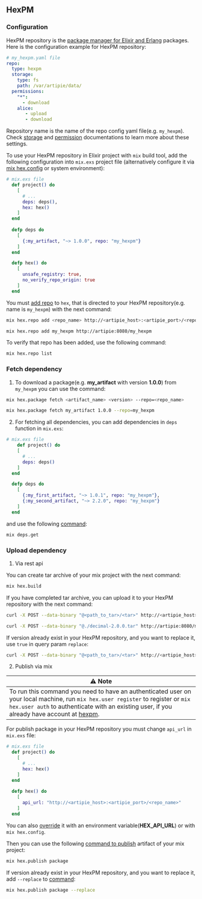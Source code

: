## HexPM

### Configuration

HexPM repository is the [package manager for Elixir and Erlang](https://www.hex.pm/) packages.
Here is the configuration example for HexPM repository:
```yaml
# my_hexpm.yaml file
repo:
  type: hexpm
  storage:
    type: fs
    path: /var/artipie/data/
  permissions:
    "*":
      - download
    alice:
       - upload
       - download
```
Repository name is the name of the repo config yaml file(e.g. `my_hexpm`).
Check [storage](../Configuration-Storage.md) and [permission](../Configuration-Repository-Permissions.md) 
documentations to learn more about these settings.

To use your HexPM repository in Elixir project with `mix` build tool, add the following configuration
into `mix.exs` project file (alternatively configure it via [mix hex.config](https://hexdocs.pm/hex/Mix.Tasks.Hex.Config.html) or system environment):
```elixir
# mix.exs file
  def project() do
    [
      # ...
      deps: deps(),
      hex: hex()
    ]
  end
  
  defp deps do
    [
      {:my_artifact, "~> 1.0.0", repo: "my_hexpm"}
    ]
  end

  defp hex() do
    [
      unsafe_registry: true,
      no_verify_repo_origin: true
    ]
  end
```

You must [add repo](https://hexdocs.pm/hex/Mix.Tasks.Hex.Repo.html) to `hex`,
that is directed to your HexPM repository(e.g. name is `my_hexpm`)  with the next command:
```bash
mix hex.repo add <repo_name> http://<artipie_host>:<artipie_port>/<repo_name>
```
```bash
mix hex.repo add my_hexpm http://artipie:8080/my_hexpm
```

To verify that repo has been added, use the following command:
```bash
mix hex.repo list
```

### Fetch dependency

1. To download a package(e.g. **my_artifact** with version **1.0.0**) from `my_hexpm` you can use the command:
```bash
mix hex.package fetch <artifact_name> <version> --repo=<repo_name>
```
```bash
mix hex.package fetch my_artifact 1.0.0 --repo=my_hexpm
```

2. For fetching all dependencies, you can add dependencies in `deps` function in `mix.exs`:
```elixir
# mix.exs file
    def project() do
    [
      # ...
      deps: deps()
    ]
  end

  defp deps do
    [
      {:my_first_artifact, "~> 1.0.1", repo: "my_hexpm"},
      {:my_second_artifact, "~> 2.2.0", repo: "my_hexpm"}
    ]
  end
```
and use the following [command](https://hexdocs.pm/mix/Mix.Tasks.Deps.html):
```bash
mix deps.get
```

### Upload dependency

1. Via rest api

You can create tar archive of your mix project with the next command:
```bash
mix hex.build
```

If you have completed tar archive, you can upload it to your HexPM repository with the next command:
```bash
curl -X POST --data-binary "@<path_to_tar>/<tar>" http://<artipie_host>:<artipie_port>/<repo_name>/publish?replace=false
```
```bash
curl -X POST --data-binary "@./decimal-2.0.0.tar" http://artipie:8080/my_hexpm/publish?replace=false
```

If version already exist in your HexPM repository, and you want to replace it, use `true` in query param `replace`:
```bash
curl -X POST --data-binary "@<path_to_tar>/<tar>" http://<artipie_host>:<artipie_port>/<repo_name>/publish?replace=true
```


2. Publish via mix

| ⚠ Note                                                                                                                                                                                                                                                |
|-------------------------------------------------------------------------------------------------------------------------------------------------------------------------------------------------------------------------------------------------------|
| To run this command you need to have an authenticated user on your local machine, run `mix hex.user register` to register or `mix hex.user auth` to authenticate with an existing user, if you already have account at [hexpm](https://hex.pm/login). |


For publish package in your HexPM repository you must change `api_url` in `mix.exs` file:
```elixir
# mix.exs file
  def project() do
    [
      # ...
      hex: hex()
    ]
  end
  
  defp hex() do
    [
      api_url: "http://<artipie_host>:<artipie_port>/<repo_name>"
    ]
  end
```
You can also [override](https://hexdocs.pm/hex/Mix.Tasks.Hex.Config.html#module-config-overrides) it with an environment variable(**HEX_API_URL**) or with `mix hex.config`.

Then you can use the following [command to publish](https://hexdocs.pm/hex/Mix.Tasks.Hex.Publish.html) artifact of your mix project:
```bash
mix hex.publish package
```

If version already exist in your HexPM repository, and you want to replace it, add `--replace` to [command](https://hexdocs.pm/hex/Mix.Tasks.Hex.Publish.html#module-command-line-options):
```bash
mix hex.publish package --replace
```